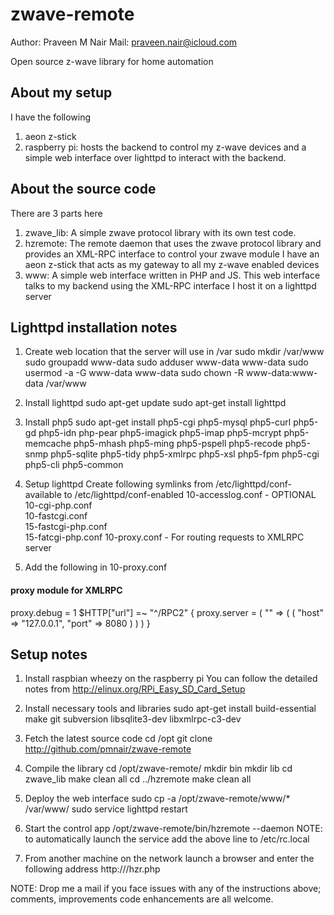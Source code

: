 zwave-remote
============
Author: Praveen M Nair
Mail: praveen.nair@icloud.com

Open source z-wave library for home automation 

About my setup
--------------
I have the following 
1. aeon z-stick 
2. raspberry pi: hosts the backend to control my z-wave devices and a simple web interface over lighttpd to interact with the backend.

About the source code
---------------------
There are 3 parts here 
1. zwave_lib: A simple zwave protocol library with its own test code. 
2. hzremote: The remote daemon that uses the zwave protocol library and provides an XML-RPC interface to control your zwave module I have an aeon z-stick that acts as my gateway to all my z-wave enabled devices 
3. www: A simple web interface written in PHP and JS. This web interface talks to my backend using the XML-RPC interface I host it on a lighttpd server

Lighttpd installation notes
---------------------------
1. Create web location that the server will use in /var
sudo mkdir /var/www
sudo groupadd www-data
sudo adduser www-data www-data
sudo usermod -a -G www-data www-data
sudo chown -R www-data:www-data /var/www

2. Install lighttpd
sudo apt-get update
sudo apt-get install lighttpd

3. Install php5
sudo apt-get install php5-cgi php5-mysql php5-curl php5-gd php5-idn php-pear php5-imagick php5-imap php5-mcrypt php5-memcache php5-mhash php5-ming php5-pspell php5-recode php5-snmp php5-sqlite php5-tidy php5-xmlrpc php5-xsl php5-fpm php5-cgi php5-cli php5-common

4. Setup lighttpd
Create following symlinks from /etc/lighttpd/conf-available to /etc/lighttpd/conf-enabled
10-accesslog.conf	- OPTIONAL  
10-cgi-php.conf  
10-fastcgi.conf  
15-fastcgi-php.conf  
15-fatcgi-php.conf
10-proxy.conf  		- For routing requests to XMLRPC server

5. Add the following in 10-proxy.conf
#### proxy module for XMLRPC
proxy.debug                   = 1
$HTTP["url"] =~ "^/RPC2" {
       proxy.server = ( "" =>
                       ( ( 
                           "host" => "127.0.0.1",
                           "port" => 8080
                         ) )
                     )
}

Setup notes
-----------
1. Install raspbian wheezy on the raspberry pi
   You can follow the detailed notes from http://elinux.org/RPi_Easy_SD_Card_Setup
   
2. Install necessary tools and libraries
   sudo apt-get install build-essential make git subversion libsqlite3-dev libxmlrpc-c3-dev

3. Fetch the latest source code
   cd /opt
   git clone http://github.com/pmnair/zwave-remote

4. Compile the library
   cd /opt/zwave-remote/
   mkdir bin
   mkdir lib
   cd zwave_lib
   make clean all
   cd ../hzremote
   make clean all

5. Deploy the web interface
   sudo cp -a /opt/zwave-remote/www/* /var/www/
   sudo service lighttpd restart

6. Start the control app
   /opt/zwave-remote/bin/hzremote --daemon
   NOTE: to automatically launch the service add the above line to /etc/rc.local

7. From another machine on the network launch a browser and enter the following address
   http://<ip of r-pi>/hzr.php
 
    
NOTE: Drop me a mail if you face issues with any of the instructions above; comments, improvements 
      code enhancements are all welcome.
